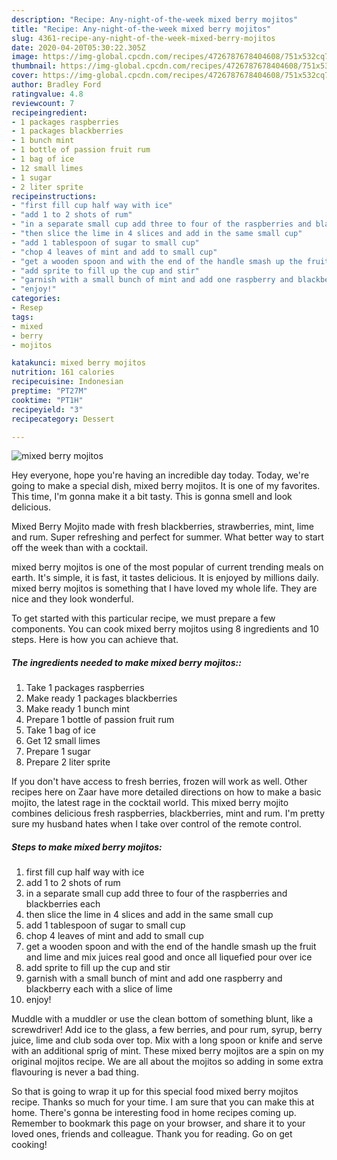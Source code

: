```yaml
---
description: "Recipe: Any-night-of-the-week mixed berry mojitos"
title: "Recipe: Any-night-of-the-week mixed berry mojitos"
slug: 4361-recipe-any-night-of-the-week-mixed-berry-mojitos
date: 2020-04-20T05:30:22.305Z
image: https://img-global.cpcdn.com/recipes/4726787678404608/751x532cq70/mixed-berry-mojitos-recipe-main-photo.jpg
thumbnail: https://img-global.cpcdn.com/recipes/4726787678404608/751x532cq70/mixed-berry-mojitos-recipe-main-photo.jpg
cover: https://img-global.cpcdn.com/recipes/4726787678404608/751x532cq70/mixed-berry-mojitos-recipe-main-photo.jpg
author: Bradley Ford
ratingvalue: 4.8
reviewcount: 7
recipeingredient:
- 1 packages raspberries
- 1 packages blackberries
- 1 bunch mint
- 1 bottle of passion fruit rum
- 1 bag of ice
- 12 small limes
- 1 sugar
- 2 liter sprite
recipeinstructions:
- "first fill cup half way with ice"
- "add 1 to 2 shots of rum"
- "in a separate small cup add three to four of the raspberries and blackberries each"
- "then slice the lime in 4 slices and add in the same small cup"
- "add 1 tablespoon of sugar to small cup"
- "chop 4 leaves of mint and add to small cup"
- "get a wooden spoon and with the end of the handle smash up the fruit and lime and mix juices real good and once all liquefied pour over ice"
- "add sprite to fill up the cup and stir"
- "garnish with a small bunch of mint and add one raspberry and blackberry each with a slice of lime"
- "enjoy!"
categories:
- Resep
tags:
- mixed
- berry
- mojitos

katakunci: mixed berry mojitos
nutrition: 161 calories
recipecuisine: Indonesian
preptime: "PT27M"
cooktime: "PT1H"
recipeyield: "3"
recipecategory: Dessert

---
```



![mixed berry mojitos](https://img-global.cpcdn.com/recipes/4726787678404608/751x532cq70/mixed-berry-mojitos-recipe-main-photo.jpg)

Hey everyone, hope you're having an incredible day today. Today, we're going to make a special dish, mixed berry mojitos. It is one of my favorites. This time, I'm gonna make it a bit tasty. This is gonna smell and look delicious.

Mixed Berry Mojito made with fresh blackberries, strawberries, mint, lime and rum. Super refreshing and perfect for summer. What better way to start off the week than with a cocktail.

mixed berry mojitos is one of the most popular of current trending meals on earth. It's simple, it is fast, it tastes delicious. It is enjoyed by millions daily. mixed berry mojitos is something that I have loved my whole life. They are nice and they look wonderful.


To get started with this particular recipe, we must prepare a few components. You can cook mixed berry mojitos using 8 ingredients and 10 steps. Here is how you can achieve that.

##### The ingredients needed to make mixed berry mojitos::

1. Take 1 packages raspberries
1. Make ready 1 packages blackberries
1. Make ready 1 bunch mint
1. Prepare 1 bottle of passion fruit rum
1. Take 1 bag of ice
1. Get 12 small limes
1. Prepare 1 sugar
1. Prepare 2 liter sprite


If you don&#39;t have access to fresh berries, frozen will work as well. Other recipes here on Zaar have more detailed directions on how to make a basic mojito, the latest rage in the cocktail world. This mixed berry mojito combines delicious fresh raspberries, blackberries, mint and rum. I&#39;m pretty sure my husband hates when I take over control of the remote control. 

##### Steps to make mixed berry mojitos:

1. first fill cup half way with ice
1. add 1 to 2 shots of rum
1. in a separate small cup add three to four of the raspberries and blackberries each
1. then slice the lime in 4 slices and add in the same small cup
1. add 1 tablespoon of sugar to small cup
1. chop 4 leaves of mint and add to small cup
1. get a wooden spoon and with the end of the handle smash up the fruit and lime and mix juices real good and once all liquefied pour over ice
1. add sprite to fill up the cup and stir
1. garnish with a small bunch of mint and add one raspberry and blackberry each with a slice of lime
1. enjoy!


Muddle with a muddler or use the clean bottom of something blunt, like a screwdriver! Add ice to the glass, a few berries, and pour rum, syrup, berry juice, lime and club soda over top. Mix with a long spoon or knife and serve with an additional sprig of mint. These mixed berry mojitos are a spin on my original mojitos recipe. We are all about the mojitos so adding in some extra flavouring is never a bad thing. 

So that is going to wrap it up for this special food mixed berry mojitos recipe. Thanks so much for your time. I am sure that you can make this at home. There's gonna be interesting food in home recipes coming up. Remember to bookmark this page on your browser, and share it to your loved ones, friends and colleague. Thank you for reading. Go on get cooking!
